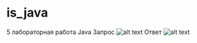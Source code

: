 # is_java
5 лабораторная работа Java
Запрос
![alt text](https://sun9-62.userapi.com/c854224/v854224619/221a3d/eLRgjyaIc2M.jpg) 
Ответ
![alt text](https://drive.google.com/open?id=1EIqfhd-LNXNOpYHFYadZzm4jb0rAOuEP) 
